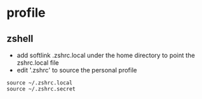 # profile

## zshell

- add softlink .zshrc.local under the home directory to point the zshrc.local file
- edit '.zshrc' to source the personal profile
```
source ~/.zshrc.local
source ~/.zshrc.secret
```
